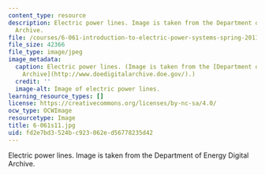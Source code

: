 ```yaml
---
content_type: resource
description: Electric power lines. Image is taken from the Department of Energy Digital
  Archive.
file: /courses/6-061-introduction-to-electric-power-systems-spring-2011/fd2e7bd3524bc923062ed56778235d42_6-061s11.jpg
file_size: 42366
file_type: image/jpeg
image_metadata:
  caption: Electric power lines. (Image is taken from the [Department of Energy Digital
    Archive](http://www.doedigitalarchive.doe.gov/).)
  credit: ''
  image-alt: Image of electric power lines.
learning_resource_types: []
license: https://creativecommons.org/licenses/by-nc-sa/4.0/
ocw_type: OCWImage
resourcetype: Image
title: 6-061s11.jpg
uid: fd2e7bd3-524b-c923-062e-d56778235d42
---
```

Electric power lines. Image is taken from the Department of Energy Digital Archive.
